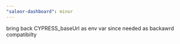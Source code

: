 ```yaml
---
"saleor-dashboard": minor
---
```


bring back CYPRESS_baseUrl as env var since needed as backawrd compatibilty
